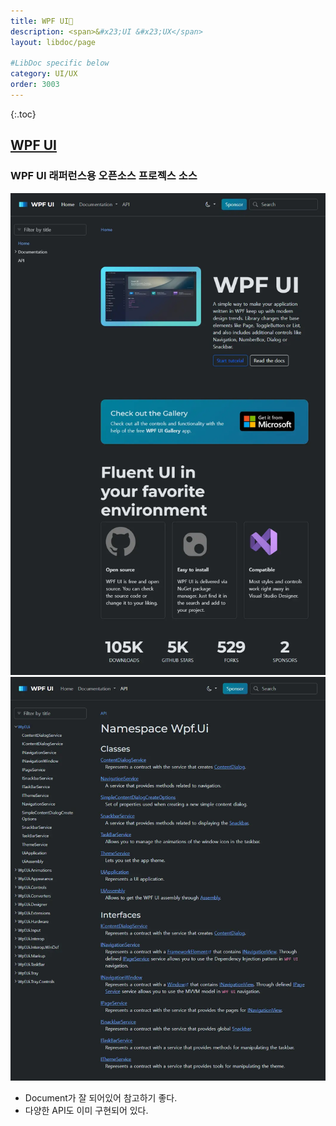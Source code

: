 ```yaml
---
title: WPF UI🔗
description: <span>&#x23;UI &#x23;UX</span>
layout: libdoc/page

#LibDoc specific below
category: UI/UX
order: 3003
---
```

{:.toc}

## [WPF UI](https://wpfui.lepo.co/)
### WPF UI 래퍼런스용 오픈소스 프로젝스 소스

![](/assets/docs/3000_Uiux/3003/1.webp)
![](/assets/docs/3000_Uiux/3003/2.webp)

* Document가 잘 되어있어 참고하기 좋다.
* 다양한 API도 이미 구현되어 있다.